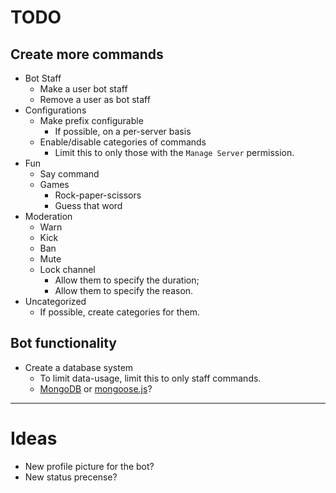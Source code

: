 # TODO
## Create more commands
* Bot Staff
    * Make a user bot staff
    * Remove a user as bot staff
* Configurations
    * Make prefix configurable
        * If possible, on a per-server basis
    * Enable/disable categories of commands
        * Limit this to only those with the ``Manage Server`` permission.
* Fun
    * Say command
    * Games
        * Rock-paper-scissors
        * Guess that word
* Moderation
    * Warn
    * Kick
    * Ban
    * Mute
    * Lock channel
        * Allow them to specify the duration;
        * Allow them to specify the reason.
* Uncategorized
    * If possible, create categories for them.

## Bot functionality
* Create a database system
    * To limit data-usage, limit this to only staff commands.
    * [MongoDB](https://www.mongodb.com/) or [mongoose.js](https://mongoosejs.com/)?

---

# Ideas
* New profile picture for the bot?
* New status precense?